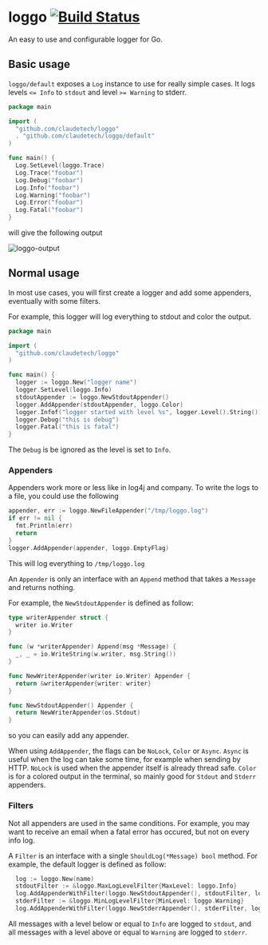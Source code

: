 # loggo [![Build Status](https://travis-ci.org/claudetech/loggo.svg?branch=master)](https://travis-ci.org/claudetech/loggo)

An easy to use and configurable logger for Go.

## Basic usage

`loggo/default` exposes a `Log` instance to use for
really simple cases.
It logs levels `<= Info` to `stdout` and level `>= Warning`
to stderr.

```go
package main

import (
  "github.com/claudetech/loggo"
  . "github.com/claudetech/loggo/default"
)

func main() {
  Log.SetLevel(loggo.Trace)
  Log.Trace("foobar")
  Log.Debug("foobar")
  Log.Info("foobar")
  Log.Warning("foobar")
  Log.Error("foobar")
  Log.Fatal("foobar")
}
```

will give the following output

![loggo-output](http://res.cloudinary.com/dtdu3sqtl/image/upload/v1413182891/loggo_b2iw6n.png)


## Normal usage

In most use cases, you will first create a logger and
add some appenders, eventually with some filters.

For example, this logger will log everything to stdout and color
the output.

```go
package main

import (
  "github.com/claudetech/loggo"
)

func main() {
  logger := loggo.New("logger name")
  logger.SetLevel(loggo.Info)
  stdoutAppender := loggo.NewStdoutAppender()
  logger.AddAppender(stdoutAppender, loggo.Color)
  logger.Infof("logger started with level %s", logger.Level().String())
  logger.Debug("this is debug")
  logger.Fatal("this is fatal")
}
```

The `Debug` is be ignored as the level is set to `Info`.

### Appenders

Appenders work more or less like in log4j and company.
To write the logs to a file, you could use the following

```go
appender, err := loggo.NewFileAppender("/tmp/loggo.log")
if err != nil {
  fmt.Println(err)
  return
}
logger.AddAppender(appender, loggo.EmptyFlag)
```

This will log everything to `/tmp/loggo.log`

An `Appender` is only an interface with an `Append` method
that takes a `Message` and returns nothing.

For example, the `NewStdoutAppender` is defined as follow:

```go
type writerAppender struct {
  writer io.Writer
}

func (w *writerAppender) Append(msg *Message) {
  _, _ = io.WriteString(w.writer, msg.String())
}

func NewWriterAppender(writer io.Writer) Appender {
  return &writerAppender{writer: writer}
}

func NewStdoutAppender() Appender {
  return NewWriterAppender(os.Stdout)
}
```

so you can easily add any appender.

When using `AddAppender`, the flags can be `NoLock`,
`Color` or `Async`.
`Async` is useful when the log can take some time,
for example when sending by HTTP.
`NoLock` is used when the appender itself is already
thread safe.
`Color` is for a colored output in the terminal,
so mainly good for `Stdout` and `Stderr` appenders.

### Filters

Not all appenders are used in the same conditions.
For example, you may want to receive an email
when a fatal error has occured, but not on every info log.

A `Filter` is an interface with a single `ShouldLog(*Message) bool`
method. For example, the default logger is defined as follow:

```go
  log := loggo.New(name)
  stdoutFilter := &loggo.MaxLogLevelFilter{MaxLevel: loggo.Info}
  log.AddAppenderWithFilter(loggo.NewStdoutAppender(), stdoutFilter, loggo.Color)
  stderFilter := &loggo.MinLogLevelFilter{MinLevel: loggo.Warning}
  log.AddAppenderWithFilter(loggo.NewStderrAppender(), stderFilter, loggo.Color)
```

All messages with a level below or equal to `Info` are logged to `stdout`,
and all messages with a level above or equal to `Warning` are logged to `stderr`.
